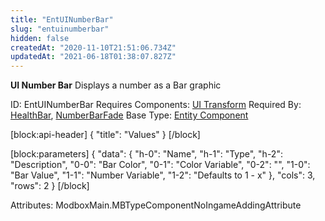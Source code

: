 ```yaml
---
title: "EntUINumberBar"
slug: "entuinumberbar"
hidden: false
createdAt: "2020-11-10T21:51:06.734Z"
updatedAt: "2021-06-18T01:38:07.827Z"
---
```

**UI Number Bar**
Displays a number as a Bar graphic

ID: EntUINumberBar
Requires Components: [UI Transform](doc:entuitransform)
Required By: [HealthBar](doc:mbshealthbar), [NumberBarFade](doc:mbsnumberbarfade)
Base Type: [Entity Component](doc:componententity)

[block:api-header]
{
  "title": "Values"
}
[/block]

[block:parameters]
{
  "data": {
    "h-0": "Name",
    "h-1": "Type",
    "h-2": "Description",
    "0-0": "Bar Color",
    "0-1": "Color Variable",
    "0-2": "",
    "1-0": "Bar Value",
    "1-1": "Number Variable",
    "1-2": "Defaults to 1 - x"
  },
  "cols": 3,
  "rows": 2
}
[/block]


Attributes:
ModboxMain.MBTypeComponentNoIngameAddingAttribute